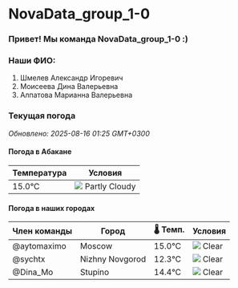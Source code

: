 # NovaData_group_1-0
### Привет! Мы команда NovaData_group_1-0 :)

### Наши ФИО:
1. Шмелев Александр Игоревич
2. Моисеева Дина Валерьевна
3. Алпатова Марианна Валерьевна

### Текущая погода
<!-- WEATHER:START -->
_Обновлено: 2025-08-16 01:25 GMT+0300_

#### Погода в Абакане

| Температура | Условия |
|-------------|----------|
| 15.0°C     | ![](https://cdn.weatherapi.com/weather/64x64/night/116.png) Partly Cloudy |

#### Погода в наших городах

| Член команды  | Город               | 🌡️ Темп.  | Условия          |
|---------------|---------------------|-----------|--------------------|
| @aytomaximo    | Moscow              |   15.0°C | ![](https://cdn.weatherapi.com/weather/64x64/night/113.png) Clear        |
| @sychtx        | Nizhny Novgorod     |   12.3°C | ![](https://cdn.weatherapi.com/weather/64x64/night/113.png) Clear        |
| @Dina_Mo       | Stupino             |   14.4°C | ![](https://cdn.weatherapi.com/weather/64x64/night/113.png) Clear        |

<!-- WEATHER:END -->
